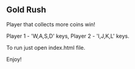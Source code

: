 ## Gold Rush

Player that collects more coins win!

Player 1 - 'W,A,S,D' keys, Player 2 - 'I,J,K,L' keys.

To run just open index.html file.

Enjoy!
